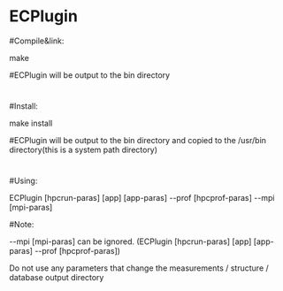 # ECPlugin

#Compile&link:

make

#ECPlugin will be output to the bin directory
#


#Install:

make install

#ECPlugin will be output to the bin directory and copied to the /usr/bin directory(this is a system path directory)
#

#Using:

ECPlugin [hpcrun-paras] [app] [app-paras] --prof [hpcprof-paras] --mpi [mpi-paras]

  #Note:

  --mpi [mpi-paras] can be ignored.  (ECPlugin [hpcrun-paras] [app] [app-paras] --prof [hpcprof-paras])

  Do not use any parameters that change the measurements / structure / database output directory
